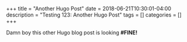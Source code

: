 +++
title = "Another Hugo Post"
date = 2018-06-21T10:30:01-04:00
description = "Testing 123: Another Hugo Post" 
tags = []
categories = []
+++

Damn boy this other Hugo blog post is looking **\#FINE!**
